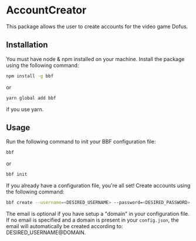 # AccountCreator

This package allows the user to create accounts for the video game Dofus.

## Installation

You must have node & npm installed on your machine. Install the package using the following command:

```bash
npm install -g bbf
```

or

```bash
yarn global add bbf
```

if you use yarn.

## Usage

Run the following command to init your BBF configuration file:

```bash
bbf
```

or

```bash
bbf init
```

If you already have a configuration file, you're all set! Create accounts using the following command:

```bash
bbf create --username=<DESIRED_USERNAME> --password=<DESIRED_PASSWORD> --date=<dD/mM/YYYY> --email=<xxx@xxx.xx>
```

The email is optional if you have setup a "domain" in your configuration file. If no email is specified and a domain is present in your `config.json`, the email will automatically be created according to: DESIRED_USERNAME@DOMAIN.
